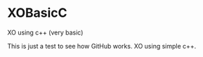 # XOBasicC
XO using c++ (very basic)


This is just a test to see how GitHub works.
XO using simple c++.
